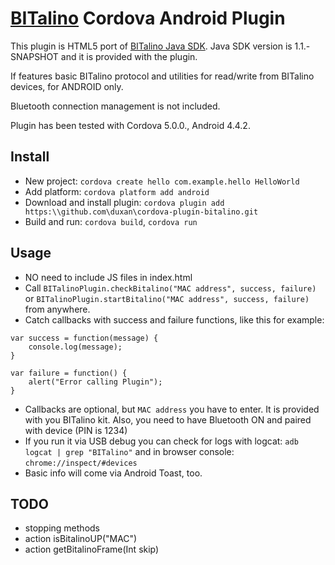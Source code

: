 [BITalino](http://www.bitalino.com) Cordova Android Plugin 
=============================================

This plugin is HTML5 port of [BITalino Java SDK](https://github.com/BITalinoWorld/java-sdk).
Java SDK version is 1.1.-SNAPSHOT and it is provided with the plugin.

If features basic BITalino protocol and utilities for read/write from BITalino devices, for ANDROID only.

Bluetooth connection management is not included.

Plugin has been tested with Cordova 5.0.0., Android 4.4.2.

## Install
- New project: `cordova create hello com.example.hello HelloWorld`
- Add platform: `cordova platform add android`
- Download and install plugin: `cordova plugin add https:\\github.com\duxan\cordova-plugin-bitalino.git`
- Build and run: `cordova build`, `cordova run`

## Usage
- NO need to include JS files in index.html
- Call `BITalinoPlugin.checkBitalino("MAC address", success, failure)` or `BITalinoPlugin.startBitalino("MAC address", success, failure)` from anywhere.
- Catch callbacks with success and failure functions, like this for example: 

``` 
var success = function(message) {
    console.log(message);
}

var failure = function() {
    alert("Error calling Plugin");
}
```

- Callbacks are optional, but `MAC address` you have to enter. It is provided with you BITalino kit. Also, you need to have Bluetooth ON and paired with device (PIN is 1234)
- If you run it via USB debug you can check for logs with logcat: `adb logcat | grep "BITalino"` and in browser console: `chrome://inspect/#devices`
- Basic info will come via Android Toast, too.

## TODO
- stopping methods
- action isBitalinoUP("MAC")
- action getBitalinoFrame(Int skip)